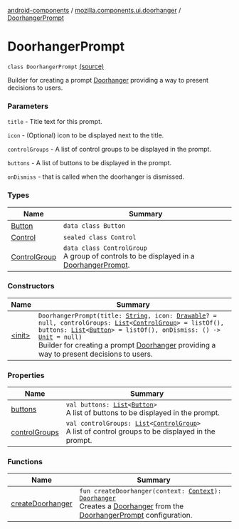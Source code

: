 [android-components](../../index.md) / [mozilla.components.ui.doorhanger](../index.md) / [DoorhangerPrompt](./index.md)

# DoorhangerPrompt

`class DoorhangerPrompt` [(source)](https://github.com/mozilla-mobile/android-components/blob/master/components/ui/doorhanger/src/main/java/mozilla/components/ui/doorhanger/DoorhangerPrompt.kt#L31)

Builder for creating a prompt [Doorhanger](../-doorhanger/index.md) providing a way to present decisions to users.

### Parameters

`title` - Title text for this prompt.

`icon` - (Optional) icon to be displayed next to the title.

`controlGroups` - A list of control groups to be displayed in the prompt.

`buttons` - A list of buttons to be displayed in the prompt.

`onDismiss` - that is called when the doorhanger is dismissed.

### Types

| Name | Summary |
|---|---|
| [Button](-button/index.md) | `data class Button` |
| [Control](-control/index.md) | `sealed class Control` |
| [ControlGroup](-control-group/index.md) | `data class ControlGroup`<br>A group of controls to be displayed in a [DoorhangerPrompt](./index.md). |

### Constructors

| Name | Summary |
|---|---|
| [&lt;init&gt;](-init-.md) | `DoorhangerPrompt(title: `[`String`](https://kotlinlang.org/api/latest/jvm/stdlib/kotlin/-string/index.html)`, icon: `[`Drawable`](https://developer.android.com/reference/android/graphics/drawable/Drawable.html)`? = null, controlGroups: `[`List`](https://kotlinlang.org/api/latest/jvm/stdlib/kotlin.collections/-list/index.html)`<`[`ControlGroup`](-control-group/index.md)`> = listOf(), buttons: `[`List`](https://kotlinlang.org/api/latest/jvm/stdlib/kotlin.collections/-list/index.html)`<`[`Button`](-button/index.md)`> = listOf(), onDismiss: () -> `[`Unit`](https://kotlinlang.org/api/latest/jvm/stdlib/kotlin/-unit/index.html)` = null)`<br>Builder for creating a prompt [Doorhanger](../-doorhanger/index.md) providing a way to present decisions to users. |

### Properties

| Name | Summary |
|---|---|
| [buttons](buttons.md) | `val buttons: `[`List`](https://kotlinlang.org/api/latest/jvm/stdlib/kotlin.collections/-list/index.html)`<`[`Button`](-button/index.md)`>`<br>A list of buttons to be displayed in the prompt. |
| [controlGroups](control-groups.md) | `val controlGroups: `[`List`](https://kotlinlang.org/api/latest/jvm/stdlib/kotlin.collections/-list/index.html)`<`[`ControlGroup`](-control-group/index.md)`>`<br>A list of control groups to be displayed in the prompt. |

### Functions

| Name | Summary |
|---|---|
| [createDoorhanger](create-doorhanger.md) | `fun createDoorhanger(context: `[`Context`](https://developer.android.com/reference/android/content/Context.html)`): `[`Doorhanger`](../-doorhanger/index.md)<br>Creates a [Doorhanger](../-doorhanger/index.md) from the [DoorhangerPrompt](./index.md) configuration. |
